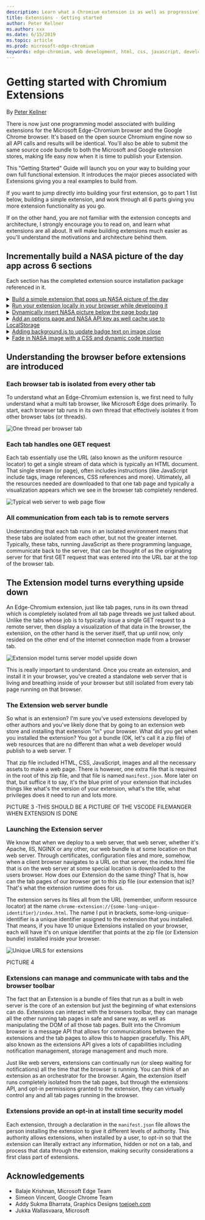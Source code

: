 ```yaml
---
description: Learn what a Chromium extension is as well as progressively build a complete picture viewing extension that includes options, content injection, background scripts, storage and more.
title: Extensions - Getting started
author: Peter Kellner
ms.author: xxx
ms.date: 6/15/2019
ms.topic: article
ms.prod: microsoft-edge-chromium
keywords: edge-chromium, web development, html, css, javascript, developer, extensions
---
```


# Getting started with Chromium Extensions

By [Peter Kellner](http://peterkellner.net)

There is now just one programming model associated with building extensions for the Microsoft Edge-Chromium browser and the Google Chrome browser. It's based on the open source Chromium engine now so all API calls and results will be identical. You'll also be able to submit the same source code bundle to both the Microsoft and Google extension stores, making life easy now when it is time to publish your Extension.

This "Getting Started" Guide will launch you on your way to building your own full functional extension.  It introduces the major pieces associated with Extensions giving you a real examples to build from.

If you want to jump directly into building your first extension, go to part 1 list below, building a simple extension, and work through all 6 parts  giving you more extension functionality as you go.

If on the other hand, you are not familiar with the extension concepts and architecture, I strongly encourage you to read on, and learn what extensions are all about. It will make building extensions much easier as you'll understand the motivations and architecture behind them.

## Incrementally build a NASA picture of the day app across 6 sections

Each section has the completed extension source installation package referenced in it.


<details>
<summary><a href='./part1-simple-extension.md'>Build a simple extension that pops up NASA picture of the day</a></summary>

  * Creating a Manifest
  * Assign extension icons
  * Displaying a Popup Window  
  * Integrating jQuery  
  * LocalStorage Use  
</details>

<details>
  <summary><a href='./part2-running-dev-time.md'>Run your extension locally in your browser while developing it</a></summary>

  * Launching the extensions manager page in Edge Chromium
  * Installing your extension locally for the first time
  * Updating your extension with changes
  * Debugging your extension
  * Publishing your extension to the store for public use
  
</details>

<details>
  <summary><a href='./part3-content-scripts.md'>Dynamically insert NASA  picture below the page body tag</a></summary>

  * Create JavaScript that inserts dynamic content script
  * Define in manifest which pages get content script
  * Inject content script declaratively
  * Add a Button on Popup to send a message to content script
  * Receive a message inside a content script
  * Staying secure with content scripts
</details>

<details>
  <summary><a href='./part4-add-options-page.md'>Add an options page and NASA API key as well cache use to LocalStorage</a></summary>

  * Create a new options configuration page
  * Add custom extension permission to use Storage API
  * Add options JavaScript using Storage API to save settings
  * On content page show NASA API key from Storage API
  * Use NASA API to retrieve Actual Picture of the Day
  * Using browser LocalStorage to cache results of NASA API call
</details>

<details>
  <summary><a href='./part5-background-script.md'>Adding background.js to update badge text on image close</a></summary>

  * Create background.js to listen for click event from content page on tab
  * Move image close event from content to background script
  * set badge text to day of week of current NASA picture of the day
  * Clear badge text when picture is removed from background.js
</details>

<details>
  <summary><a href='./part6-dynamic-content-insertion.md'>Fade in NASA image with a CSS and dynamic code insertion</a></summary>

  * Create a declarative CSS Content Script
  * Add jQuery access to popup.js
  * Dynamically execute JavaScript on tab page
ext</details>

## Understanding the browser before extensions are introduced

### Each browser tab is isolated from every other tab

To understand what an Edge-Chromium extension is, we first need to fully understand what a multi tab browser, like Microsoft Edge does primarily. To start, each browser tab runs in its own thread that effectively isolates it from other browser tabs (or threads).

![One thread per browser tab](media/index-image1-browsertabs.png)

### Each tab handles one GET request

Each tab essentially use the URL (also known as the uniform resource locator) to get a single stream of data which is typically an HTML document. That single stream (or page), often includes instructions (like JavaScript include tags, image references,  CSS references and more). Ultimately, all the resources needed are downloaded to that one tab page and typically a visualization appears which we see in the browser tab completely rendered.

![Typical web server to web page flow](media/index-image2-singlerequest.png)

### All communication from each tab is to remote servers

Understanding that each tab runs in an isolated environment means that these tabs are isolated from each other, but not the greater internet.  Typically, these tabs, running JavaScript as there programming language, communicate back to the server, that can be thought of as the originating server for that first GET request that was entered into the URL bar at the top of the browser tab.

## The Extension model turns everything upside down

An Edge-Chromium extension, just like tab pages, runs in its own thread which is completely isolated from all tab page threads we just talked about. Unlike the tabs whose job is to typically issue a single GET request to a remote server, then display a visualization of that data in the browser, the extension, on the other hand is the server itself, that up until now, only resided on the other end of the internet connection made from a browser tab.

![Extension model turns server model upside down](media/index-image3-upsidedown.png)

This is really important to understand. Once you create an extension, and install it in your browser, you've created a standalone web server that is living and breathing inside of your browser but still isolated from every tab page running on that browser.

### The Extension web server bundle

So what is an extension? I'm sure you've used extensions developed by other authors and you've likely done that by going to an extension web store and installing that extension "in" your browser.  What did you get when you installed the extension? You got a bundle (OK, let's call it a zip file) of web resources that are no different than what a web developer would publish to a web server.  T

That zip file included HTML, CSS, JavaScript, images and all the necessary assets to make a web page. There is however, one extra file that is required in the root of this zip file, and that file is named `manifest.json`.  More later on that, but suffice it to say, it's the blue print of your extension that includes things like what's the version of your extension, what's the title, what privileges does it need to run and lots more.

PICTURE 3 -THIS SHOULD BE A PICTURE OF THE VSCODE FILEMANGER WHEN EXTENSION IS DONE

### Launching the Extension server

We know that when we deploy to a web server, that web server, whether it's Apache, IIS, NGINX or any other, our web bundle is at some location on that web server. Through certificates, configuration files and more, somehow, when a client browser navigates to a URL on that server, the index.html file that is on the web server at some special location is downloaded to the users browser.  How does our Extension do the same thing? That is, how can the tab pages of our browser get to this zip file (our extension that is)? That's what the extension runtime does for us.

The extension serves its files all from the URL (remember, uniform resource locator) at the name `chrome-extension://{some-long-unique-identifier}/index.html`. The name I put in brackets, some-long-unique-identifier is a unique identifier assigned to the extension that you installed.  That means, if you have 10 unique Extensions installed on your browser, each will have it's on unique identifier that points at the zip file (or Extension bundle) installed inside your browser.

![Unique URLS for extensions](media/index-image4-uniqueurls.png)

PICTURE 4

### Extensions can manage and communicate with tabs and the browser toolbar

The fact that an Extension is a bundle of files that run as a built in web server is the core of an extension but just the beginning of what extensions can do. Extensions can interact with the browsers toolbar, they can manage all the other running tab pages in safe and sane way, as well as manipulating the DOM of all those tab pages.  Built into the Chromium browser is a message API that allows for communications between the extensions and the tab pages to allow this to happen gracefully. This API, also known as the extensions API gives a lots of capabilities including notification management, storage management and much more.

Just like web servers, extensions can continually run (or sleep waiting for notifications) all the time that the browser is running.  You can think of an extension as an orchestrator for the browser.  Again, the extension itself runs completely isolated from the tab pages, but through the extensions API, and opt-in permissions granted to the extension, they can virtually control any and all tab pages running in the browser.

### Extensions provide an opt-in at install time security model

Each extension, through a declaration in the `manifest.json` file allows the person installing the extension to give it different levels of authority. This authority allows extensions, when installed by a user, to opt-in so that the extension can literally extract any information, hidden or not on a tab, and process that data through the extension, making security considerations a first class part of extensions.

## Acknowledgements

* Balaje Krishnan, Microsoft Edge Team
* Simeon Vincent, Google Chrome Team
* Addy Sukma Bharrata, Graphics Designs [toejoeh.com](toejoeh.com)
* Jukka Wallasvaara, Microsoft
